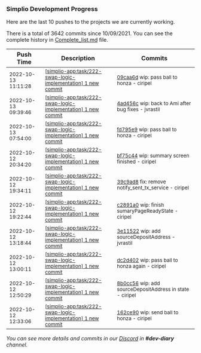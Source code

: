 
### Simplio Development Progress

Here are the last 10 pushes to the projects we are currently working.

There is a total of 3642 commits since 10/09/2021. You can see the complete history in
 [Complete_list.md](Complete_list.md) file.

| Push Time | Description | Commits |
| --- | --- | --- |
| <sub>2022-10-13 11:11:28</sub> | <sub>[[simplio-app:task/222\-swap\-logic\-implementation] 1 new commit](https://github.com/SimplioOfficial/simplio-app/commit/09caa6da565b79d1a3d99595465dd98ed221d48b)</sub> | <sub>[09caa6d](https://github.com/SimplioOfficial/simplio-app/commit/09caa6da565b79d1a3d99595465dd98ed221d48b) wip: pass ball to honza - ciripel</sub> |
| <sub>2022-10-13 09:39:46</sub> | <sub>[[simplio-app:task/222\-swap\-logic\-implementation] 1 new commit](https://github.com/SimplioOfficial/simplio-app/commit/4ad456cb4128d0cbed3acb8f165f7c4a71d11706)</sub> | <sub>[4ad456c](https://github.com/SimplioOfficial/simplio-app/commit/4ad456cb4128d0cbed3acb8f165f7c4a71d11706) wip: back to Ami after bug fixes - jvrastil</sub> |
| <sub>2022-10-13 07:54:00</sub> | <sub>[[simplio-app:task/222\-swap\-logic\-implementation] 1 new commit](https://github.com/SimplioOfficial/simplio-app/commit/fd795e9e406bf3c2d717a9e532f24ae600f689b8)</sub> | <sub>[fd795e9](https://github.com/SimplioOfficial/simplio-app/commit/fd795e9e406bf3c2d717a9e532f24ae600f689b8) wip: pass ball to honza - ciripel</sub> |
| <sub>2022-10-12 20:34:20</sub> | <sub>[[simplio-app:task/222\-swap\-logic\-implementation] 1 new commit](https://github.com/SimplioOfficial/simplio-app/commit/bf75c44a38d7de37e52ee9cc754bdbc9faf814dc)</sub> | <sub>[bf75c44](https://github.com/SimplioOfficial/simplio-app/commit/bf75c44a38d7de37e52ee9cc754bdbc9faf814dc) wip: summary screen finished - ciripel</sub> |
| <sub>2022-10-12 19:34:11</sub> | <sub>[[simplio-app:task/222\-swap\-logic\-implementation] 1 new commit](https://github.com/SimplioOfficial/simplio-app/commit/39c9ad83c7371542cf0f5cda760525010f248da6)</sub> | <sub>[39c9ad8](https://github.com/SimplioOfficial/simplio-app/commit/39c9ad83c7371542cf0f5cda760525010f248da6) fix: remove notify_sent_tx_service - ciripel</sub> |
| <sub>2022-10-12 19:22:44</sub> | <sub>[[simplio-app:task/222\-swap\-logic\-implementation] 1 new commit](https://github.com/SimplioOfficial/simplio-app/commit/c2891a042a82b16874c097a20adbfcba914eb976)</sub> | <sub>[c2891a0](https://github.com/SimplioOfficial/simplio-app/commit/c2891a042a82b16874c097a20adbfcba914eb976) wip: finish sumaryPageReadyState - ciripel</sub> |
| <sub>2022-10-12 13:18:44</sub> | <sub>[[simplio-app:task/222\-swap\-logic\-implementation] 1 new commit](https://github.com/SimplioOfficial/simplio-app/commit/3e11522fc5e0a99a09074e93aa071a61a11d369c)</sub> | <sub>[3e11522](https://github.com/SimplioOfficial/simplio-app/commit/3e11522fc5e0a99a09074e93aa071a61a11d369c) wip: add sourceDepositAddress - jvrastil</sub> |
| <sub>2022-10-12 13:00:11</sub> | <sub>[[simplio-app:task/222\-swap\-logic\-implementation] 1 new commit](https://github.com/SimplioOfficial/simplio-app/commit/dc2d4027fac0c782b7ce23fec25d731b290f4777)</sub> | <sub>[dc2d402](https://github.com/SimplioOfficial/simplio-app/commit/dc2d4027fac0c782b7ce23fec25d731b290f4777) wip: pass ball to honza again - ciripel</sub> |
| <sub>2022-10-12 12:50:29</sub> | <sub>[[simplio-app:task/222\-swap\-logic\-implementation] 1 new commit](https://github.com/SimplioOfficial/simplio-app/commit/8b0cc56727d318420774d49ee5a5630c0be8f5e7)</sub> | <sub>[8b0cc56](https://github.com/SimplioOfficial/simplio-app/commit/8b0cc56727d318420774d49ee5a5630c0be8f5e7) wip: add sourceDepositAddress in state - ciripel</sub> |
| <sub>2022-10-12 12:33:06</sub> | <sub>[[simplio-app:task/222\-swap\-logic\-implementation] 1 new commit](https://github.com/SimplioOfficial/simplio-app/commit/162ce90c4abf85ece45c023679595c2dba8a8c30)</sub> | <sub>[162ce90](https://github.com/SimplioOfficial/simplio-app/commit/162ce90c4abf85ece45c023679595c2dba8a8c30) wip: send ball to honza - ciripel</sub> |

_You can see more details and commits in our [Discord](https://discord.gg/aKhjuwZmdP) in **#dev-diary** channel._
